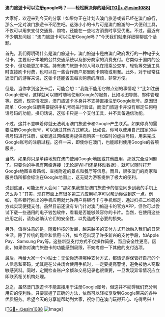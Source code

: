 **澳门旅遊卡可以注册google吗？——轻松解决你的疑问[[TG💪+ @esim1088](https://t.me/s/esim1088)]**

大家好，欢迎来到今天的分享！如果你正在计划去澳门旅游或者已经在澳门旅行，那么一定对澳门旅遊卡不陌生吧。这张小小的卡片可是澳门旅游的一大便利工具，不仅可以用来支付交通费、购物，还能在一些地方消费时享受优惠。不过，最近有不少朋友问起：“澳门旅遊卡可以注册Google吗？”今天我们就来详细聊聊这个话题。

首先，我们得明确什么是澳门旅遊卡。澳门旅遊卡是由澳门政府发行的一种电子支付卡，主要用于本地的公共交通系统以及部分商家的消费支付。它类似于国内的公交卡，但功能更加丰富。持有澳门旅遊卡的人可以在搭乘公交车、轻轨等交通工具时直接刷卡付费，也可以在一些合作商户那里刷卡购物或用餐。此外，对于经常往返澳门的游客来说，这张卡还能省去每次购票的麻烦，非常方便。

但是，当你拿到这张卡后，可能会想：“我能不能用它做点别的事情呢？”比如注册Google账号，这样就可以随时随地使用Google的服务，比如地图导航、邮件管理等。然而，现实情况是，澳门旅遊卡本身并不支持直接注册Google账号。原因很简单：Google注册需要提供手机号码进行验证，而澳门旅遊卡并没有绑定任何电话号码的功能。换句话说，这张卡只是一个支付工具，并不具备通信功能。

不过，这并不意味着你就无法利用澳门旅遊卡和Google产生联系。如果你真的需要注册Google账号，可以通过其他方式解决。比如说，你可以使用自己国家的手机号码进行注册，或者通过网络服务提供商购买一张临时的虚拟号码，用来完成Google账号的注册过程。这样一来，即使你在澳门，也能顺利使用Google的各项服务。

当然，如果你只是单纯地想在澳门使用Google地图或其他应用，那就完全没问题了。只要你的手机有网络连接（无论是Wi-Fi还是移动数据），就可以随时打开Google地图查看路线、查找附近的景点和餐厅等信息。而且，很多澳门的商家和服务场所都会标注在Google地图上，这无疑为游客提供了极大的便利。

说到这里，可能还有人会问：“那如果我想把澳门旅遊卡的信息同步到我的手机上怎么办？”其实，现在市面上有很多第三方应用程序可以帮助你做到这一点。例如，有些银行推出的手机应用就允许用户将银行卡与手机绑定，通过扫描二维码的方式实现便捷支付。虽然目前还没有专门针对澳门旅遊卡的官方APP，但你可以尝试下载一些通用的电子钱包软件，看看是否能够兼容你的卡片。当然，在使用这些应用之前，请务必确认它们的安全性，以免造成不必要的损失。

另外，值得注意的是，随着科技的发展，越来越多的支付方式开始融入我们的日常生活。除了传统的现金和信用卡外，如今还出现了许多新兴的支付手段，如Apple Pay、Samsung Pay等。这些新型支付方式不仅操作简便，而且安全性更高。因此，如果你对澳门旅遊卡的功能感到局限，不妨考虑一下其他的支付选项。

最后，再给大家一个小贴士：无论你选择哪种支付方式，都请记得保管好自己的个人信息和密码。尤其是在公共场合使用手机时，一定要提高警惕，避免被他人窃取敏感资料。同时，定期检查账户余额和交易记录也很重要，一旦发现异常情况应立即联系相关机构处理。

总之，虽然澳门旅遊卡不能直接用于注册Google账号，但这并不妨碍我们充分利用它的便利性。只要掌握了正确的方法，依然可以轻松享受到Google带来的各种优质服务。希望今天的分享能帮助到大家，祝你们在澳门玩得开心、吃得尽兴！

[[TG💪+ @esim1088](https://t.me/s/esim1088) ![Image](https://i.postimg.cc/4NQfJmqS/Snipaste-2025-05-13-00-14-12.png)]